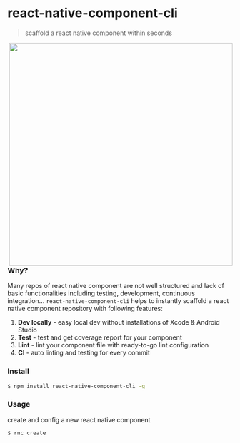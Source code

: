 # react-native-component-cli
> scaffold a react native component within seconds

<div>
	<img align="right" src="https://user-images.githubusercontent.com/6414178/52773284-8c9e4400-3075-11e9-8b3b-45ed494f70a1.gif" width="500" />
</div>

### Why?
Many repos of react native component are not well structured and lack of basic functionalities including testing, development, continuous integration... `react-native-component-cli` helps to instantly scaffold a react native component repository with following features:
1. **Dev locally** - easy local dev without installations of Xcode & Android Studio
2. **Test** - test and get coverage report for your component
3. **Lint** - lint your component file with ready-to-go lint configuration
4. **CI** - auto linting and testing for every commit

### Install
```bash
$ npm install react-native-component-cli -g
```

### Usage
create and config a new react native component
```bash
$ rnc create
```
